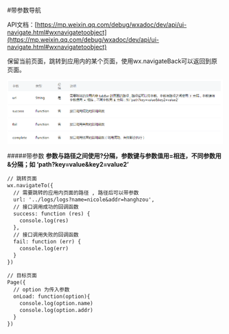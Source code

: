 #带参数导航

API文档：[https://mp.weixin.qq.com/debug/wxadoc/dev/api/ui-navigate.html#wxnavigatetoobject](https://mp.weixin.qq.com/debug/wxadoc/dev/api/ui-navigate.html#wxnavigatetoobject)

保留当前页面，跳转到应用内的某个页面，使用wx.navigateBack可以返回到原页面。

![](/assets/wechat-navigateTo.png)

#####带参数
**参数与路径之间使用?分隔，参数键与参数值用=相连，不同参数用&分隔；如 ‘path?key=value&key2=value2’**

```
// 跳转页面
wx.navigateTo({
  // 需要跳转的应用内页面的路径 , 路径后可以带参数
  url: '../logs/logs?name=nicole&addr=hanghzou',
  // 接口调用成功的回调函数
  success: function (res) {
    console.log(res)
  },
  // 接口调用失败的回调函数
  fail: function (err) {
    console.log(err)
  }
})
```

```
// 目标页面
Page({
  // option 为传入参数
  onLoad: function(option){
    console.log(option.name)
    console.log(option.addr)
  }
})
```
